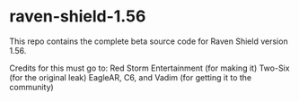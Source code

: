 # raven-shield-1.56

This repo contains the complete beta source code for Raven Shield version 1.56.

Credits for this must go to:
Red Storm Entertainment (for making it)
Two-Six (for the original leak)
EagleAR, C6, and Vadim (for getting it to the community)
